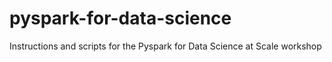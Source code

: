 # pyspark-for-data-science
Instructions and scripts for the Pyspark for Data Science at Scale workshop
